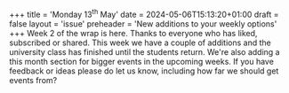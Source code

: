 +++
title = 'Monday 13<sup>th</sup> May'
date = 2024-05-06T15:13:20+01:00
draft = false
layout = 'issue'
preheader = 'New additions to your weekly options'
+++
Week 2 of the wrap is here. Thanks to everyone who has liked, subscribed or shared. This week we have a couple of additions and the university class has finished until the students return. We're also adding a this month section for bigger events in the upcoming weeks. If you have feedback or ideas please do let us know, including how far we should get events from?

